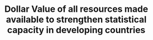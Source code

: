 ---
data_non_statistical: true
goal_meta_link: http://unstats.un.org/sdgs/files/metadata-compilation/Metadata-Goal-17.pdf
goal_meta_link_page: 33
graph: null
graph_status_notes: Assigned
graph_title: Dollar Value of all resources made available to strengthen statistical
  capacity in developing countries
graph_type: null
graph_type_description: null
has_metadata: false
indicator: 17.19.1
indicator_name: Dollar value of all resources made available to strengthen statistical
  capacity in developing countries
indicator_variable: null
layout: indicator
permalink: /17-19-1/
published: true
reporting_status: notstarted
sdg_goal: 17
source_notes: null
source_title: null
target: By 2030, build on existing initiatives to develop measurements of progress
  on sustainable development that complement gross domestic product, and support statistical
  capacity-building in developing countries.
target_id: '17.19'
title: Dollar Value of all resources made available to strengthen statistical capacity
  in developing countries
un_custodial_agency: 'PARIS21  (Partnering Agencies: UNSD, Regionall Commissions,
  World Bank)'
un_designated_tier: '1'
variable_description: null
variable_notes: null
---
